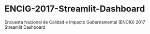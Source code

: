 # ENCIG-2017-Streamlit-Dashboard
Encuesta Nacional de Calidad e Impacto Gubernamental (ENCIG) 2017 Streamlit Dashboard
